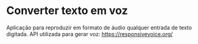 # Converter texto em voz
Aplicação para reproduzir em formato de áudio qualquer entrada de texto digitada.
API utilizada para gerar voz: https://responsivevoice.org/